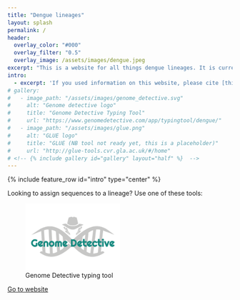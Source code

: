 ```yaml
---
title: "Dengue lineages"
layout: splash
permalink: /
header:
  overlay_color: "#000"
  overlay_filter: "0.5"
  overlay_image: /assets/images/dengue.jpeg
excerpt: "This is a website for all things dengue lineages. It is currently under construction - watch this space!"
intro: 
  - excerpt: 'If you used information on this website, please cite [this paper]()'
# gallery:
#   - image_path: "/assets/images/genome_detective.svg"
#     alt: "Genome detective logo"
#     title: "Genome Detective Typing Tool"
#     url: "https://www.genomedetective.com/app/typingtool/dengue/"
#   - image_path: "/assets/images/glue.png"
#     alt: "GLUE logo"
#     title: "GLUE (NB tool not ready yet, this is a placeholder)"
#     url: "http://glue-tools.cvr.gla.ac.uk/#/home"
# <!-- {% include gallery id="gallery" layout="half" %}  -->
---
```


{% include feature_row id="intro" type="center" %}


Looking to assign sequences to a lineage? Use one of these tools:

<figure>
  <img src="/assets/images/genome_detective.svg" alt="Genome detective logo" width="50%" height="auto">
  <figcaption>Genome Detective typing tool</figcaption>
  <a href="https://www.genomedetective.com/app/typingtool/dengue/" ></a>
</figure>
<a class="btn" href="https://www.genomedetective.com/app/typingtool/dengue/">
  Go to website
</a>



